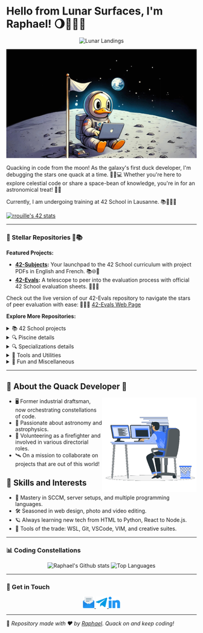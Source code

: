 # Hello from Lunar Surfaces, I'm Raphael! 🌖👨‍💻✨

<p align="center">
  <img src="https://komarev.com/ghpvc/?username=rphlr&label=Lunar+Landings&color=green" alt="Lunar Landings"/>
</p>

![Duck on the Moon Coding](https://raw.githubusercontent.com/rphlr/rphlr/main/imgs/Duckstronaut_Coding_Odyssey.gif)

Quacking in code from the moon! As the galaxy's first duck developer, I'm debugging the stars one quack at a time. 🚀🦆💻 Whether you're here to explore celestial code or share a space-bean of knowledge, you're in for an astronomical treat! 🌠✨

Currently, I am undergoing training at 42 School in Lausanne. 📚👨‍💻🚀

[![rrouille's 42 stats](https://badge.mediaplus.ma/darkblue/Rrouille?1337Badge=off&UM6P=off)](https://github.com/oakoudad/badge42)

---

### 🌌 Stellar Repositories 🚀📚

**Featured Projects:**
- **[42-Subjects](https://github.com/rphlr/42-Subjects):** Your launchpad to the 42 School curriculum with project PDFs in English and French. 📚🌐🚀
- **[42-Evals](https://github.com/rphlr/42-Evals):** A telescope to peer into the evaluation process with official 42 School evaluation sheets. 🔭✅📄

Check out the live version of our 42-Evals repository to navigate the stars of peer evaluation with ease: 🌟👨‍🚀 [42-Evals Web Page](https://rphlr.github.io/42-Evals)

**Explore More Repositories:**

<details>
<summary>📚 42 School projects</summary>

- **[42-Subjects](https://github.com/rphlr/42-Subjects):** Your launchpad to the 42 School curriculum with project PDFs in English and French. 📚🌐🎒
- **[42-Evals](https://github.com/rphlr/42-Evals):** A telescope to peer into the evaluation process with official 42 School evaluation sheets. 🔭✅📑
- [42-school](https://github.com/rphlr/42-school) : Repository containing various 42 School projects and coursework. 🏫📚
- [42-piscine](https://github.com/rphlr/42-Piscine) : Repository for the 42 Piscine, including coding challenges and tasks. 🏊‍♂️🚀

</details>

<details>
<summary>🔍 Piscine details</summary>

Coming soon...

</details>

<details>
<summary>🔍 Specializations details</summary>

Coming soon...

</details>

</details>

<details>
<summary>🔧 Tools and Utilities</summary>

- [DS_Store_Cleaner](https://github.com/rphlr/DS_Store_Cleaner) : DS_Store_Cleaner is a tool for removing .DS_Store files. 🧹📂
- [mylib](https://github.com/rphlr/mylib) : My own C library (reordered libft with a lot of complement). 📚📦

</details>

<details>
<summary>👾 Fun and Miscellaneous</summary>

- [TocMastersOnline](https://github.com/rphlr/TocMastersOnline) : "TocMastersOnline" reinvents the classic Toc board game into an online multiplayer experience that blends strategy and luck, perfect for both aficionados and first-timers. still in production. 🎲
- [django payment gateway](https://github.com/rphlr/django-payment-gateway) : Django module for integrating payment gateways in web apps. Not yet completed. 💳🌐

</details>


---

## 🦆 About the Quack Developer 🦆
<picture>
  <img align="right" src="imgs/coding.gif" width = 250px>
</picture>

- 🖥️ Former industrial draftsman, now orchestrating constellations of code.
- 🌃 Passionate about astronomy and astrophysics.
- 🚒 Volunteering as a firefighter and involved in various directorial roles. 
- 🛰️ On a mission to collaborate on projects that are out of this world!

## 🚀 Skills and Interests

- 🌌 Mastery in SCCM, server setups, and multiple programming languages.
- 🛠️ Seasoned in web design, photo and video editing.
- 🪐 Always learning new tech from HTML to Python, React to Node.js.
- 🌠 Tools of the trade: WSL, Git, VSCode, VIM, and creative suites.

---

<!-- Note to self: The password of 42Evals is your favorite 42 project but replace every 'u' with 'V' and every 'c' with 'C', then add the year 2023 because that was a good year -->

### 📊 Coding Constellations

<div align="center">
	<img src="https://github-readme-stats.vercel.app/api?username=rphlr&show_icons=true&locale=en&layout=compact&line_height=20&title_color=7A7ADB&icon_color=2234AE&text_color=D3D3D3&bg_color=0,000000,130F40" alt="Raphael's Github stats">
  <img src="https://github-readme-stats.vercel.app/api/top-langs/?username=rphlr&layout=compact&theme=midnight-purple" alt="Top Languages" />
</div>

---

### 📡 Get in Touch

<div align="center">
  <a href="mailto:rrouille@student.42lausanne.ch">
    <img src="https://raw.githubusercontent.com/rphlr/rphlr/main/imgs/email.png" width="30" height="30" />
  </a>
  <a href="https://SuisseLibre.t.me">
    <img src="https://raw.githubusercontent.com/rphlr/rphlr/main/imgs/telegram.png" width="30" height="30" />
  </a>
  <a href="https://www.linkedin.com/in/rphlr">
    <img src="https://raw.githubusercontent.com/rphlr/rphlr/main/imgs/linkedin.png" width="30" height="30" />
  </a>
</div>

---

🦆 _Repository made with ❤️ by [Raphael](https://github.com/rphlr). Quack on and keep coding!_
